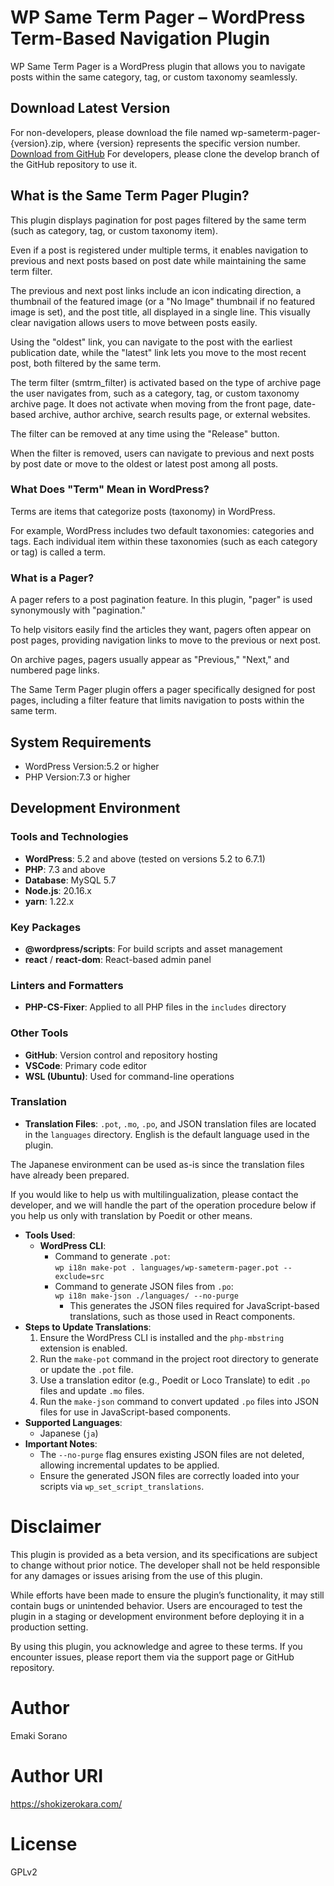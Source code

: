 # WP Same Term Pager – WordPress Term-Based Navigation Plugin
WP Same Term Pager is a WordPress plugin that allows you to navigate posts within the same category, tag, or custom taxonomy seamlessly.

## Download Latest Version
For non-developers, please download the file named wp-sameterm-pager-{version}.zip, where {version} represents the specific version number.
[Download from GitHub](https://github.com/sorano-emaki/wp-sameterm-pager/releases/latest)
For developers, please clone the develop branch of the GitHub repository to use it.

## What is the Same Term Pager Plugin?
This plugin displays pagination for post pages filtered by the same term (such as category, tag, or custom taxonomy item).

Even if a post is registered under multiple terms, it enables navigation to previous and next posts based on post date while maintaining the same term filter.

The previous and next post links include an icon indicating direction, a thumbnail of the featured image (or a "No Image" thumbnail if no featured image is set), and the post title, all displayed in a single line. This visually clear navigation allows users to move between posts easily.

Using the "oldest" link, you can navigate to the post with the earliest publication date, while the "latest" link lets you move to the most recent post, both filtered by the same term.

The term filter (smtrm_filter) is activated based on the type of archive page the user navigates from, such as a category, tag, or custom taxonomy archive page. It does not activate when moving from the front page, date-based archive, author archive, search results page, or external websites.

The filter can be removed at any time using the "Release" button.

When the filter is removed, users can navigate to previous and next posts by post date or move to the oldest or latest post among all posts.

### What Does "Term" Mean in WordPress?
Terms are items that categorize posts (taxonomy) in WordPress.

For example, WordPress includes two default taxonomies: categories and tags. Each individual item within these taxonomies (such as each category or tag) is called a term.

### What is a Pager?
A pager refers to a post pagination feature. In this plugin, "pager" is used synonymously with "pagination."

To help visitors easily find the articles they want, pagers often appear on post pages, providing navigation links to move to the previous or next post.

On archive pages, pagers usually appear as "Previous," "Next," and numbered page links.

The Same Term Pager plugin offers a pager specifically designed for post pages, including a filter feature that limits navigation to posts within the same term.


## System Requirements
- WordPress Version:5.2 or higher
- PHP Version:7.3 or higher

## Development Environment

### Tools and Technologies
- **WordPress**: 5.2 and above (tested on versions 5.2 to 6.7.1)
- **PHP**: 7.3 and above
- **Database**: MySQL 5.7
- **Node.js**: 20.16.x
- **yarn**: 1.22.x

### Key Packages
- **@wordpress/scripts**: For build scripts and asset management
- **react** / **react-dom**: React-based admin panel

### Linters and Formatters
- **PHP-CS-Fixer**: Applied to all PHP files in the `includes` directory

### Other Tools
- **GitHub**: Version control and repository hosting
- **VSCode**: Primary code editor
- **WSL (Ubuntu)**: Used for command-line operations

### Translation

- **Translation Files**: `.pot`, `.mo`, `.po`, and JSON translation files are located in the `languages` directory.
English is the default language used in the plugin.

The Japanese environment can be used as-is since the translation files have already been prepared.

If you would like to help us with multilingualization, please contact the developer, and we will handle the part of the operation procedure below if you help us only with translation by Poedit or other means.

- **Tools Used**:
  - **WordPress CLI**:
    - Command to generate `.pot`:  
      `wp i18n make-pot . languages/wp-sameterm-pager.pot --exclude=src`
    - Command to generate JSON files from `.po`:  
      `wp i18n make-json ./languages/ --no-purge`
        - This generates the JSON files required for JavaScript-based translations, such as those used in React components.
- **Steps to Update Translations**:
  1. Ensure the WordPress CLI is installed and the `php-mbstring` extension is enabled.
  2. Run the `make-pot` command in the project root directory to generate or update the `.pot` file.
  3. Use a translation editor (e.g., Poedit or Loco Translate) to edit `.po` files and update `.mo` files.
  4. Run the `make-json` command to convert updated `.po` files into JSON files for use in JavaScript-based components.
- **Supported Languages**:
  - Japanese (`ja`)
- **Important Notes**:
  - The `--no-purge` flag ensures existing JSON files are not deleted, allowing incremental updates to be applied.
  - Ensure the generated JSON files are correctly loaded into your scripts via `wp_set_script_translations`.

# Disclaimer
This plugin is provided as a beta version, and its specifications are subject to change without prior notice. The developer shall not be held responsible for any damages or issues arising from the use of this plugin.

While efforts have been made to ensure the plugin’s functionality, it may still contain bugs or unintended behavior. Users are encouraged to test the plugin in a staging or development environment before deploying it in a production setting.

By using this plugin, you acknowledge and agree to these terms. If you encounter issues, please report them via the support page or GitHub repository.

# Author
Emaki Sorano

# Author URI
https://shokizerokara.com/

# License
GPLv2

